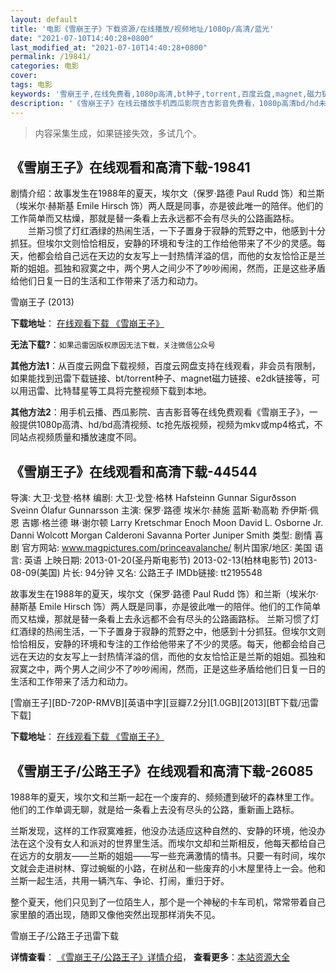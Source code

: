 ```yaml
---
layout: default
title: '电影《雪崩王子》下载资源/在线播放/视频地址/1080p/高清/蓝光'
date: "2021-07-10T14:40:28+0800"
last_modified_at: "2021-07-10T14:40:28+0800"
permalink: /19841/
categories: 电影
cover:
tags: 电影
keywords: '雪崩王子,在线免费看,1080p高清,bt种子,torrent,百度云盘,magnet,磁力链,迅雷下载资源'
description: '《雪崩王子》在线云播放手机西瓜影院吉吉影音免费看，1080p高清bd/hd未删减完整版和tc抢先枪版，mkv/mp4格式，附带bt/torrent种子、magnet/磁力链、百度云盘、网盘资源迅雷下载链接'
---
```


>内容采集生成，如果链接失效，多试几个。


## 《雪崩王子》在线观看和高清下载-19841

剧情介绍：故事发生在1988年的夏天，埃尔文（保罗·路德 Paul Rudd 饰）和兰斯（埃米尔·赫斯基 Emile Hirsch 饰）两人既是同事，亦是彼此唯一的陪伴。他们的工作简单而又枯燥，那就是替一条看上去永远都不会有尽头的公路画路标。  　　兰斯习惯了灯红酒绿的热闹生活，一下子置身于寂静的荒野之中，他感到十分抓狂。但埃尔文则恰恰相反，安静的环境和专注的工作给他带来了不少的灵感。每天，他都会给自己远在天边的女友写上一封热情洋溢的信，而他的女友恰恰正是兰斯的姐姐。孤独和寂寞之中，两个男人之间少不了吵吵闹闹，然而，正是这些矛盾给他们日复一日的生活和工作带来了活力和动力。


雪崩王子 (2013)

**下载地址**： [在线观看下载 《雪崩王子》](https://www.btbtdy.me/btdy/dy2128.html) 


**无法下载?**：`如果迅雷因版权原因无法下载，关注微信公众号 `

**其他方法1**：从百度云网盘下载视频，百度云网盘支持在线观看，非会员有限制，如果能找到迅雷下载链接、bt/torrent种子、magnet磁力链接、e2dk链接等，可以用迅雷、比特彗星等工具将完整视频下载到本地。

**其他方法2**：用手机云播、西瓜影院、吉吉影音等在线免费观看《雪崩王子》，一般提供1080p高清、hd/bd高清视频、tc抢先版视频，视频为mkv或mp4格式，不同站点视频质量和播放速度不同。


## 《雪崩王子》在线观看和高清下载-44544

导演: 大卫·戈登·格林 编剧: 大卫·戈登·格林 Hafsteinn Gunnar Sigurðsson Sveinn Ólafur Gunnarsson 主演: 保罗·路德 埃米尔·赫施 蓝斯·勒高勒 乔伊斯·佩恩 吉娜·格兰德 琳·谢尔顿 Larry Kretschmar Enoch Moon David L. Osborne Jr. Danni Wolcott Morgan Calderoni Savanna Porter Juniper Smith 类型: 剧情 喜剧 官方网站: www.magpictures.com/princeavalanche/ 制片国家/地区: 美国 语言: 英语 上映日期: 2013-01-20(圣丹斯电影节) 2013-02-13(柏林电影节) 2013-08-09(美国) 片长: 94分钟 又名: 公路王子 IMDb链接: tt2195548

故事发生在1988年的夏天，埃尔文（保罗·路德 Paul Rudd 饰）和兰斯（埃米尔·赫斯基 Emile Hirsch 饰）两人既是同事，亦是彼此唯一的陪伴。他们的工作简单而又枯燥，那就是替一条看上去永远都不会有尽头的公路画路标。 兰斯习惯了灯红酒绿的热闹生活，一下子置身于寂静的荒野之中，他感到十分抓狂。但埃尔文则恰恰相反，安静的环境和专注的工作给他带来了不少的灵感。每天，他都会给自己远在天边的女友写上一封热情洋溢的信，而他的女友恰恰正是兰斯的姐姐。孤独和寂寞之中，两个男人之间少不了吵吵闹闹，然而，正是这些矛盾给他们日复一日的生活和工作带来了活力和动力。


[雪崩王子][BD-720P-RMVB][英语中字][豆瓣7.2分][1.0GB][2013][BT下载/迅雷下载]

**下载地址**： [在线观看下载 《雪崩王子》](https://www.btdx8.com/torrent/prince_avalanche_2013.html) 


## 《雪崩王子/公路王子》在线观看和高清下载-26085

1988年的夏天，埃尔文和兰斯一起在一个废弃的、频频遭到破坏的森林里工作。他们的工作单调无聊，就是给一条看上去没有尽头的公路，重新画上路标。</p>兰斯发现，这样的工作寂寞难捱，他没办法适应这种自然的、安静的环境，他没办法在这个没有女人和派对的世界里生活。而埃尔文却和兰斯相反，他每天都给自己在远方的女朋友&mdash;—兰斯的姐姐&mdash;—写一些充满激情的情书。只要一有时间，埃尔文就会走进树林、穿过蜿蜒的小路，在树丛和一些废弃的小木屋里待上一会。他和兰斯一起生活，共用一辆汽车、争论、打闹，重归于好。</p>整个夏天，他们只见到了一位陌生人，那个是一个神秘的卡车司机，常常带着自己家里酿的酒出现，随即又像他突然出现那样消失不见。</p>


雪崩王子/公路王子迅雷下载

**详情查看**： [《雪崩王子/公路王子》详情介绍](/movie/26085/)， **查看更多**：[本站资源大全](/movie/t/all/)

